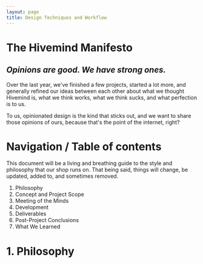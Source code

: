 ```yaml
---
layout: page
title: Design Techniques and Workflow
---
```


# The Hivemind Manifesto

## _Opinions are good. We have strong ones._
Over the last year, we've finished a few projects, started a lot more, and generally refined our ideas between each 
other about what we thought Hivemind is, what we think works, what we think sucks, and what perfection is to us. 

To us, opinionated design is the kind that sticks out, and we want to share those opinions of ours, because that's the point of the internet, right? 

# Navigation / Table of contents 

This document will be a living and breathing guide to the style and philosophy that our shop runs on. That being said, things will change, be updated, added to, and sometimes removed. 

1. Philosophy 
2. Concept and Project Scope 
3. Meeting of the Minds 
4. Development
5. Deliverables 
6. Post-Project Conclusions 
7. What We Learned

# 1. Philosophy 

## Perfection and minimalism  

To us, and to me personally, minimal approaches work out best, and we try to extend this philosophy into everything
we build here. 

From visual aesthetics, to the actual code powering our apps, we strive for the minimal but most effective approach.

This means a few things to us in application. 


* 1.1 Don't use generators. They start you off with code bloat, and you'll spend just as much time deleting unused code as it would have taken you to just bootstrap the application structure yourself.
	
* 1.2 Simple and concise variable names 
	
* 1.3 Structure is just as important as contents. Every app we produce follows a very specific folder architecture for both server and client code. 



## 2. Concept and Scope

The quickest way to decrease quality is to increase scope. Your project's scope should be laser sharp and perfectly defined down to every user interaction. 

* 2.1 Have a very well defined user flow and wireframe for every feature before you even think about development. 

* 2.2 An increase in scope should mean an increase (push back) in deadline and an increase in cost. 